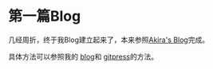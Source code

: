 # 第一篇Blog

几经周折，终于我Blog建立起来了，本来参照[Akira's Blog](http://blog.silverna.org/)完成。

具体方法可以参照我的 [blog](https://github.com/zt1991616/blog)和 [gitpress](http://www.gitpress.org/)的方法。
	